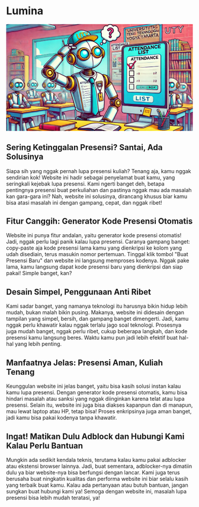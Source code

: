 # Lumina

![Lumina](staticfiles/img/lupa-presensi-2.webp)

## Sering Ketinggalan Presensi? Santai, Ada Solusinya

Siapa sih yang nggak pernah lupa presensi kuliah? Tenang aja, kamu nggak sendirian kok! Website ini hadir sebagai penyelamat buat kamu, yang seringkali kejebak lupa presensi. Kami ngerti banget deh, betapa pentingnya presensi buat perkuliahan dan pastinya nggak mau ada masalah kan gara-gara ini? Nah, website ini solusinya, dirancang khusus biar kamu bisa atasi masalah ini dengan gampang, cepat, dan nggak ribet!

## Fitur Canggih: Generator Kode Presensi Otomatis

Website ini punya fitur andalan, yaitu generator kode presensi otomatis! Jadi, nggak perlu lagi panik kalau lupa presensi. Caranya gampang banget: copy-paste aja kode presensi lama kamu yang dienkripsi ke kolom yang udah disediain, terus masukin nomor pertemuan. Tinggal klik tombol "Buat Presensi Baru" dan website ini langsung memproses kodenya. Nggak pake lama, kamu langsung dapat kode presensi baru yang dienkripsi dan siap pakai! Simple banget, kan?

## Desain Simpel, Penggunaan Anti Ribet

Kami sadar banget, yang namanya teknologi itu harusnya bikin hidup lebih mudah, bukan malah bikin pusing. Makanya, website ini didesain dengan tampilan yang simpel, bersih, dan gampang banget dimengerti. Jadi, kamu nggak perlu khawatir kalau nggak terlalu jago soal teknologi. Prosesnya juga mudah banget, nggak perlu ribet, cukup beberapa langkah, dan kode presensi kamu langsung beres. Waktu kamu pun jadi lebih efektif buat hal-hal yang lebih penting.

## Manfaatnya Jelas: Presensi Aman, Kuliah Tenang

Keunggulan website ini jelas banget, yaitu bisa kasih solusi instan kalau kamu lupa presensi. Dengan generator kode presensi otomatis, kamu bisa hindari masalah atau sanksi yang nggak diinginkan karena telat atau lupa presensi. Selain itu, website ini juga bisa diakses kapanpun dan di manapun, mau lewat laptop atau HP, tetap bisa! Proses enkripsinya juga aman banget, jadi kamu bisa pakai kodenya tanpa khawatir.

## Ingat! Matikan Dulu Adblock dan Hubungi Kami Kalau Perlu Bantuan

Mungkin ada sedikit kendala teknis, terutama kalau kamu pakai adblocker atau ekstensi browser lainnya. Jadi, buat sementara, adblocker-nya dimatiin dulu ya biar website-nya bisa berfungsi dengan lancar. Kami juga terus berusaha buat ningkatin kualitas dan performa website ini biar selalu kasih yang terbaik buat kamu. Kalau ada pertanyaan atau butuh bantuan, jangan sungkan buat hubungi kami ya! Semoga dengan website ini, masalah lupa presensi bisa lebih mudah teratasi, ya!
